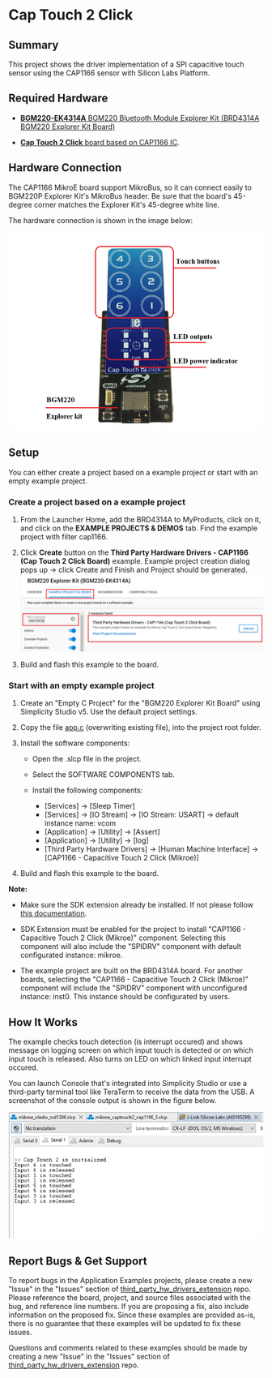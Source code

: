 # Cap Touch 2 Click #

## Summary ##

This project shows the driver implementation of a SPI capacitive touch sensor using the CAP1166 sensor with Silicon Labs Platform.

## Required Hardware ##

- [**BGM220-EK4314A** BGM220 Bluetooth Module Explorer Kit (BRD4314A BGM220 Explorer Kit Board)](https://www.silabs.com/development-tools/wireless/bluetooth/bgm220-explorer-kit)

- [**Cap Touch 2 Click** board based on CAP1166 IC](https://www.mikroe.com/cap-touch-2-click).

## Hardware Connection ##

The CAP1166 MikroE board support MikroBus, so it can connect easily to BGM220P Explorer Kit's MikroBus header. Be sure that the board's 45-degree corner matches the Explorer Kit's 45-degree white line.

The hardware connection is shown in the image below:

![board](hardware_connection.png)

## Setup ##

You can either create a project based on a example project or start with an empty example project.

### Create a project based on a example project ###

1. From the Launcher Home, add the BRD4314A to MyProducts, click on it, and click on the **EXAMPLE PROJECTS & DEMOS** tab. Find the example project with filter cap1166.

2. Click **Create** button on the **Third Party Hardware Drivers - CAP1166 (Cap Touch 2 Click Board)** example. Example project creation dialog pops up -> click Create and Finish and Project should be generated.
![Create_example](create_example.png)

3. Build and flash this example to the board.

### Start with an empty example project ###

1. Create an "Empty C Project" for the "BGM220 Explorer Kit Board" using Simplicity Studio v5. Use the default project settings.

2. Copy the file [app.c](https://github.com/SiliconLabs/third_party_hw_drivers_extension/tree/master/app/example/mikroe_captouch2_cap1166) (overwriting existing file), into the project root folder.

3. Install the software components:

    - Open the .slcp file in the project.

    - Select the SOFTWARE COMPONENTS tab.

    - Install the following components:

        - [Services] → [Sleep Timer]
        - [Services] → [IO Stream] → [IO Stream: USART] → default instance name: vcom
        - [Application] → [Utility] → [Assert]
        - [Application] → [Utility] → [log]
        - [Third Party Hardware Drivers] → [Human Machine Interface] → [CAP1166 - Capacitive Touch 2 Click (Mikroe)]

4. Build and flash this example to the board.

**Note:**

- Make sure the SDK extension already be installed. If not please follow [this documentation](https://github.com/SiliconLabs/third_party_hw_drivers_extension/blob/master/README.md).

- SDK Extension must be enabled for the project to install "CAP1166 - Capacitive Touch 2 Click (Mikroe)" component. Selecting this component will also include the "SPIDRV" component with default configurated instance: mikroe.

- The example project are built on the BRD4314A board. For another boards, selecting the "CAP1166 - Capacitive Touch 2 Click (Mikroe)" component will include the "SPIDRV" component with unconfigured instance: inst0. This instance should be configurated by users.

## How It Works ##

The example checks touch detection (is interrupt occured) and shows message on logging screen on which input touch is detected or on which input touch is released. Also turns on LED on which linked input interrupt occured.

You can launch Console that's integrated into Simplicity Studio or use a third-party terminal tool like TeraTerm to receive the data from the USB. A screenshot of the console output is shown in the figure below.

![logging_screen](log.png)

## Report Bugs & Get Support ##

To report bugs in the Application Examples projects, please create a new "Issue" in the "Issues" section of [third_party_hw_drivers_extension](https://github.com/SiliconLabs/third_party_hw_drivers_extension) repo. Please reference the board, project, and source files associated with the bug, and reference line numbers. If you are proposing a fix, also include information on the proposed fix. Since these examples are provided as-is, there is no guarantee that these examples will be updated to fix these issues.

Questions and comments related to these examples should be made by creating a new "Issue" in the "Issues" section of [third_party_hw_drivers_extension](https://github.com/SiliconLabs/third_party_hw_drivers_extension) repo.

